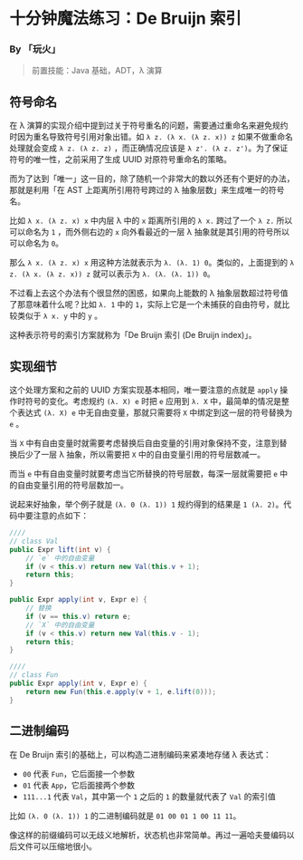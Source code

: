 # 十分钟魔法练习：De Bruijn 索引

### By 「玩火」

> 前置技能：Java 基础，ADT，λ 演算

## 符号命名

在 λ 演算的实现介绍中提到过关于符号重名的问题，需要通过重命名来避免规约时因为重名导致符号引用对象出错。如 `λ z. (λ x. (λ z. x)) z` 如果不做重命名处理就会变成 `λ z. (λ z. z)` ，而正确情况应该是 `λ z'. (λ z. z')`。为了保证符号的唯一性，之前采用了生成 UUID 对原符号重命名的策略。

而为了达到「唯一」这一目的，除了随机一个非常大的数以外还有个更好的办法，那就是利用「在 AST 上距离所引用符号跨过的 λ 抽象层数」来生成唯一的符号名。

比如 `λ x. (λ z. x) x` 中内层 λ 中的 `x` 距离所引用的 `λ x.` 跨过了一个 `λ z.` 所以可以命名为 `1` ，而外侧右边的 `x` 向外看最近的一层 λ 抽象就是其引用的符号所以可以命名为 `0`。

那么 `λ x. (λ z. x) x` 用这种方法就表示为 `λ. (λ. 1) 0`。类似的，上面提到的 `λ z. (λ x. (λ z. x)) z` 就可以表示为 `λ. (λ. (λ. 1)) 0`。

不过看上去这个办法有个很显然的困惑，如果向上能数的 λ 抽象层数超过符号值了那意味着什么呢？比如 `λ. 1` 中的 `1`，实际上它是一个未捕获的自由符号，就比较类似于 `λ x. y` 中的 `y` 。

这种表示符号的索引方案就称为「De Bruijn 索引 (De Bruijn index)」。

## 实现细节

这个处理方案和之前的 UUID 方案实现基本相同，唯一要注意的点就是 `apply` 操作时符号的变化。考虑规约 `(λ. X) e` 时把 `e` 应用到 `λ. X` 中，最简单的情况是整个表达式 `(λ. X) e` 中无自由变量，那就只需要将 `X` 中绑定到这一层的符号替换为 `e` 。

当 `X` 中有自由变量时就需要考虑替换后自由变量的引用对象保持不变，注意到替换后少了一层 λ 抽象，所以需要把 `X` 中的自由变量引用的符号层数减一。

而当 `e` 中有自由变量时就要考虑当它所替换的符号层数，每深一层就需要把 `e` 中的自由变量引用的符号层数加一。

说起来好抽象，举个例子就是 `(λ. 0 (λ. 1)) 1` 规约得到的结果是 `1 (λ. 2)`。代码中要注意的点如下：

```java
////
// class Val
public Expr lift(int v) {
    // `e` 中的自由变量
    if (v < this.v) return new Val(this.v + 1);
    return this;
}

public Expr apply(int v, Expr e) {
    // 替换
    if (v == this.v) return e;
    // `X` 中的自由变量
    if (v < this.v) return new Val(this.v - 1);
    return this;
}

////
// class Fun
public Expr apply(int v, Expr e) {
    return new Fun(this.e.apply(v + 1, e.lift(0)));
}
```

## 二进制编码

在 De Bruijn 索引的基础上，可以构造二进制编码来紧凑地存储 λ 表达式：

- `00` 代表 `Fun`，它后面接一个参数
- `01` 代表 `App`，它后面接两个参数
- `111...1` 代表 `Val`，其中第一个 `1` 之后的 `1` 的数量就代表了 `Val` 的索引值

比如 `(λ. 0 (λ. 1)) 1` 的二进制编码就是 `01 00 01 1 00 11 11`。

像这样的前缀编码可以无歧义地解析，状态机也非常简单。再过一遍哈夫曼编码以后文件可以压缩地很小。
